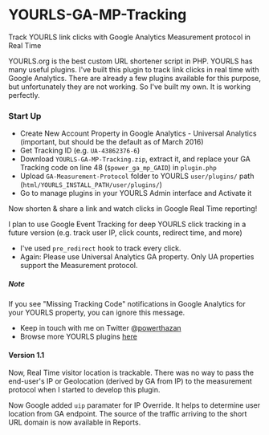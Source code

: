 YOURLS-GA-MP-Tracking
====================

Track YOURLS link clicks with Google Analytics Measurement protocol in Real Time

YOURLS.org is the best custom URL shortener script in PHP. YOURLS has many useful plugins. I've built this plugin to track link clicks in real time with Google Analytics. There are already a few plugins available for this purpose, but unfortunately they are not working. So I've built my own. It is working perfectly.

### Start Up ###
* Create New Account Property in Google Analytics - Universal Analytics (important, but should be the default as of March 2016)
* Get Tracking ID (e.g. `UA-43862376-6`)
* Download `YOURLS-GA-MP-Tracking.zip`, extract it, and replace your GA Tracking code on line 48 (`$power_ga_mp_GAID`) in `plugin.php`
* Upload `GA-Measurement-Protocol` folder to YOURLS `user/plugins/` path (`html/YOURLS_INSTALL_PATH/user/plugins/`)
* Go to manage plugins in your YOURLS Admin interface and Activate it

Now shorten & share a link and watch clicks in Google Real Time reporting!

I plan to use Google Event Tracking for deep YOURLS click tracking in a future version (e.g. track user IP, click counts, redirect time, and more)

* I've used `pre_redirect` hook to track every click.
* Again: Please use Universal Analytics GA property. Only UA properties support the Measurement protocol.

##### Note #####
If you see "Missing Tracking Code" notifications in Google Analytics for your YOURLS property, you can ignore this message.

* Keep in touch with me on Twitter @[powerthazan](https://twitter.com/powerthazan)
* Browse more YOURLS plugins [here](https://github.com/YOURLS/YOURLS/wiki/Plugin-List)

#### Version 1.1 ####
Now, Real Time visitor location is trackable.
There was no way to pass the end-user's IP or Geolocation (derived by GA from IP) to the measurement protocol when I started to develop this plugin.

Now Google added `uip` paramater for IP Override. It helps to determine user location from GA endpoint. The source of the traffic arriving to the short URL domain is now available in Reports.
